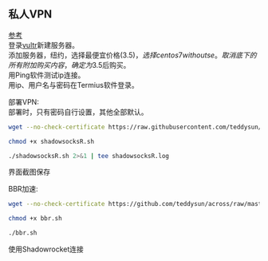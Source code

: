 ## 私人VPN
[参考](https://github.com/yukaiji/buildVpn)  
登录[vultr](www.vultr.com)新建服务器。  
添加服务器，纽约，选择最便宜价格(3.5$)，选择centos7withoutse。  
取消底下的所有附加购买内容，确定为3.5$后购买。  
用Ping软件测试ip连接。  
用ip、用户名与密码在Termius软件登录。

部署VPN:  
部署时，只有密码自行设置，其他全部默认。  
```zsh
wget --no-check-certificate https://raw.githubusercontent.com/teddysun/shadowsocks_install/master/shadowsocksR.sh
```
```zsh
chmod +x shadowsocksR.sh
```
```zsh
./shadowsocksR.sh 2>&1 | tee shadowsocksR.log
```
界面截图保存  

BBR加速:  
```zsh
wget --no-check-certificate https://github.com/teddysun/across/raw/master/bbr.sh
```
```zsh
chmod +x bbr.sh
```
```zsh
./bbr.sh
```

使用Shadowrocket连接
